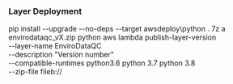 ### Layer Deployment
pip install --upgrade --no-deps --target awsdeploy\python .
7z a envirodataqc_vX.zip python
aws lambda publish-layer-version \
    --layer-name EnviroDataQC \
    --description "Version number" \
    --compatible-runtimes python3.6 python 3.7 python 3.8 \
    --zip-file fileb://<filename>